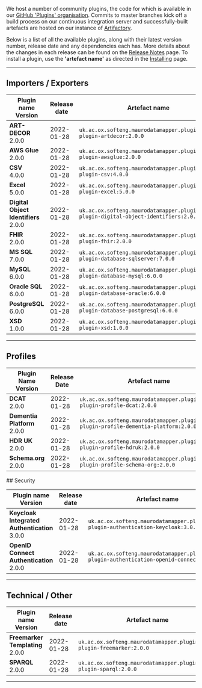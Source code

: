 We host a number of community plugins, the code for which is available in
our [GitHub 'Plugins' organisation](https://github.com/MauroDataMapper-Plugins).
Commits to master branches kick off a build process on our continuous integration server and successfully-built artefacts are hosted on our instance
of [Artifactory](https://jenkins.cs.ox.ac.uk/artifactory).

Below is a list of all the available plugins, along with their latest version number, release date and any dependencies each has. More details about the
changes in each release can be found on the [Release Notes](/about/release-notes) page. To install a plugin, use the **'artefact name'** as directed in
the [Installing](../docker) page.

---

## Importers / Exporters

<table style="width: 100%;">
    <thead>
        <tr>
            <th style="width: 20%;"><b>Plugin name<br/>Version</b></th>
            <th style="width: 15%;"><b>Release date</b></th>
            <th style="width: 45%;"><b>Artefact name</b></th>
            <th style="width: 15%;"><b>Dependencies</b></th>
        </tr>
    </thead>
    <tbody>
<tr>
            <td><b>ART-DECOR</b><br/>2.0.0</td>
            <td>2022-01-28</td>
            <td><code>uk.ac.ox.softeng.maurodatamapper.plugins:mdm-plugin-artdecor:2.0.0</code></td>
            <td>Core &gt;= 5.0.0</td>
        </tr>
<tr>
            <td><b>AWS Glue</b><br/>2.0.0</td>
            <td>2022-01-28</td>
            <td><code>uk.ac.ox.softeng.maurodatamapper.plugins:mdm-plugin-awsglue:2.0.0</code></td>
            <td>Core &gt;= 5.0.0</td>
        </tr>
<tr>
            <td><b>CSV</b><br/>4.0.0</td>
            <td>2022-01-28</td>
            <td><code>uk.ac.ox.softeng.maurodatamapper.plugins:mdm-plugin-csv:4.0.0</code></td>
            <td>Core &gt;= 5.0.0</td>
        </tr>
<tr>
            <td><b>Excel</b><br/>5.0.0</td>
            <td>2022-01-28</td>
            <td><code>uk.ac.ox.softeng.maurodatamapper.plugins:mdm-plugin-excel:5.0.0</code></td>
            <td>Core &gt;= 5.0.0</td>
        </tr>
<tr>
            <td><b>Digital Object Identifiers</b><br/>2.0.0</td>
            <td>2022-01-28</td>
            <td><code>uk.ac.ox.softeng.maurodatamapper.plugins:mdm-plugin-digital-object-identifiers:2.0.0</code></td>
            <td>Core &gt;= 5.0.0</td>
        </tr>
<tr>
            <td><b>FHIR</b><br/>2.0.0</td>
            <td>2022-01-28</td>
            <td><code>uk.ac.ox.softeng.maurodatamapper.plugins:mdm-plugin-fhir:2.0.0</code></td>
            <td>Core &gt;= 5.0.0</td>
        </tr>
<tr>
            <td><b>MS SQL</b><br/>7.0.0</td>
            <td>2022-01-28</td>
            <td><code>uk.ac.ox.softeng.maurodatamapper.plugins:mdm-plugin-database-sqlserver:7.0.0</code></td>
            <td>Core &gt;= 5.0.0</td>
        </tr>
<tr>
            <td><b>MySQL</b><br/>6.0.0</td>
            <td>2022-01-28</td>
            <td><code>uk.ac.ox.softeng.maurodatamapper.plugins:mdm-plugin-database-mysql:6.0.0</code></td>
            <td>Core &gt;= 5.0.0</td>
        </tr>
<tr>
            <td><b>Oracle SQL</b><br/>6.0.0</td>
            <td>2022-01-28</td>
            <td><code>uk.ac.ox.softeng.maurodatamapper.plugins:mdm-plugin-database-oracle:6.0.0</code></td>
            <td>Core &gt;= 5.0.0</td>
        </tr>
<tr>
            <td><b>PostgreSQL</b><br/>6.0.0</td>
            <td>2022-01-28</td>
            <td><code>uk.ac.ox.softeng.maurodatamapper.plugins:mdm-plugin-database-postgresql:6.0.0</code></td>
            <td>Core &gt;= 5.0.0</td>
        </tr>
<tr>
            <td><b>XSD</b><br/>1.0.0</td>
            <td>2022-01-28</td>
            <td><code>uk.ac.ox.softeng.maurodatamapper.plugins:mdm-plugin-xsd:1.0.0</code></td>
            <td>Core &gt;= 5.0.0</td>
        </tr>
</tbody>
</table>

---

## Profiles

<table style="width: 100%;">
    <thead>
        <tr>
            <th style="width: 20%;"><b>Plugin Name<br/>Version</b></th>
            <th style="width: 15%;"><b>Release Date</b></th>
            <th style="width: 45%;"><b>Artefact name</b></th>
            <th style="width: 15%;"><b>Dependencies</b></th>
        </tr>
    </thead>
    <tbody>
<tr>
            <td><b>DCAT</b><br/>2.0.0</td>
            <td>2022-01-28</td>
            <td><code>uk.ac.ox.softeng.maurodatamapper.plugins:mdm-plugin-profile-dcat:2.0.0</code></td>
            <td>Core &gt;= 5.0.0</td>
        </tr>
<tr>
            <td><b>Dementia Platform</b><br/>2.0.0</td>
            <td>2022-01-28</td>
            <td><code>uk.ac.ox.softeng.maurodatamapper.plugins:mdm-plugin-profile-dementia-platform:2.0.0</code></td>
            <td>Core &gt;= 5.0.0</td>
        </tr>
<tr>
            <td><b>HDR UK</b><br/>2.0.0</td>
            <td>2022-01-28</td>
            <td><code>uk.ac.ox.softeng.maurodatamapper.plugins:mdm-plugin-profile-hdruk:2.0.0</code></td>
            <td>Core &gt;= 5.0.0</td>
        </tr>
<tr>
            <td><b>Schema.org</b><br/>2.0.0</td>
            <td>2022-01-28</td>
            <td><code>uk.ac.ox.softeng.maurodatamapper.plugins:mdm-plugin-profile-schema-org:2.0.0</code></td>
            <td>Core &gt;= 5.0.0</td>
        </tr>
</tbody>
</table>
## Security

<table style="width: 100%;">
    <thead>
        <tr>
            <th style="width: 20%;"><b>Plugin name<br/>Version</b></th>
            <th style="width: 15%;"><b>Release date</b></th>
            <th style="width: 45%;"><b>Artefact name</b></th>
            <th style="width: 15%;"><b>Dependencies</b></th>
        </tr>
    </thead>
    <tbody>
<tr>
            <td><b>Keycloak Integrated Authentication</b><br/>3.0.0</td>
            <td>2022-01-28</td>
            <td><code>uk.ac.ox.softeng.maurodatamapper.plugins:mdm-plugin-authentication-keycloak:3.0.0</code></td>
            <td>Core &gt;= 5.0.0</td>
        </tr>
<tr>
            <td><b>OpenID Connect Authentication</b><br/>2.0.0</td>
            <td>2022-01-28</td>
            <td><code>uk.ac.ox.softeng.maurodatamapper.plugins:mdm-plugin-authentication-openid-connect:2.0.0</code></td>
            <td>Core &gt;= 5.0.0</td>
        </tr>
</tbody>
</table>

---

## Technical / Other

<table style="width: 100%;">
    <thead>
        <tr>
            <th style="width: 20%;"><b>Plugin name<br/>Version</b></th>
            <th style="width: 15%;"><b>Release date</b></th>
            <th style="width: 45%;"><b>Artefact name</b></th>
            <th style="width: 15%;"><b>Dependencies</b></th>
        </tr>
    </thead>
    <tbody>
<tr>
            <td><b>Freemarker Templating</b><br/>2.0.0</td>
            <td>2022-01-28</td>
            <td><code>uk.ac.ox.softeng.maurodatamapper.plugins:mdm-plugin-freemarker:2.0.0</code></td>
            <td>Core &gt;= 5.0.0</td>
        </tr>
<tr>
            <td><b>SPARQL</b><br/>2.0.0</td>
            <td>2022-01-28</td>
            <td><code>uk.ac.ox.softeng.maurodatamapper.plugins:mdm-plugin-sparql:2.0.0</code></td>
            <td>Core &gt;= 5.0.0</td>
        </tr>
</tbody>
</table>



<!--  LocalWords:  plugins Artifactory plugin thead tr th tbody td br
 -->
<!--  LocalWords:  gt PostgreSQL AWS Keycloak Freemarker Sparql
 -->

---